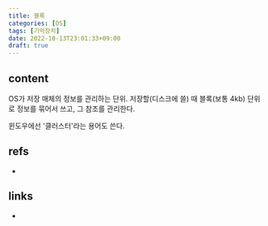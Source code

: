 ```yaml
---
title: 블록
categories: [OS]
tags: [기억장치]
date: 2022-10-13T23:01:33+09:00
draft: true
---
```


## content
OS가 저장 매체의 정보를 관리하는 단위. 저장할(디스크에 쓸) 때 블록(보통 4kb) 단위로 정보를 묶어서 쓰고, 그 참조를 관리한다.

윈도우에선 '클러스터'라는 용어도 쓴다.


## refs
- 


## links
- 
